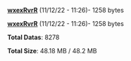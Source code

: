 [**wxexRvrR**](/data/wxexRvrR.txt) (11/12/22 - 11:26)- 1258 bytes

[**wxexRvrR**](/data/wxexRvrR.txt) (11/12/22 - 11:26)- 1258 bytes

**Total Datas**: 8278

**Total Size**: 48.18 MB / 48.2 MB